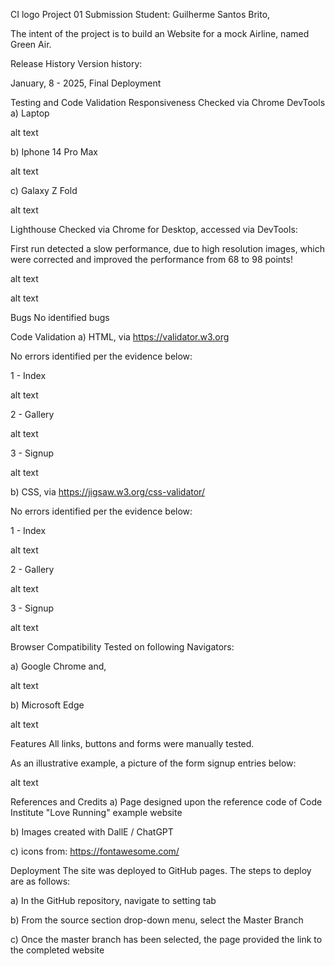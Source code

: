 CI logo
Project 01 Submission
Student: Guilherme Santos Brito,

The intent of the project is to build an Website for a mock Airline, named Green Air.

Release History
Version history:

January, 8 - 2025, Final Deployment

Testing and Code Validation
Responsiveness
Checked via Chrome DevTools a) Laptop

alt text

b) Iphone 14 Pro Max

alt text

c) Galaxy Z Fold

alt text

Lighthouse
Checked via Chrome for Desktop, accessed via DevTools:

First run detected a slow performance, due to high resolution images, which were corrected and improved the performance from 68 to 98 points!

alt text

alt text

Bugs
No identified bugs

Code Validation
a) HTML, via https://validator.w3.org

No errors identified per the evidence below:

1 - Index

alt text

2 - Gallery

alt text

3 - Signup

alt text

b) CSS, via https://jigsaw.w3.org/css-validator/

No errors identified per the evidence below:

1 - Index

alt text

2 - Gallery

alt text

3 - Signup

alt text

Browser Compatibility
Tested on following Navigators:

a) Google Chrome and,

alt text

b) Microsoft Edge

alt text

Features
All links, buttons and forms were manually tested.

As an illustrative example, a picture of the form signup entries below:

alt text

References and Credits
a) Page designed upon the reference code of Code Institute "Love Running" example website

b) Images created with DallE / ChatGPT  

c) icons from: https://fontawesome.com/

Deployment
The site was deployed to GitHub pages. The steps to deploy are as follows:

a) In the GitHub repository, navigate to setting tab

b) From the source section drop-down menu, select the Master Branch

c) Once the master branch has been selected, the page provided the link to the completed website